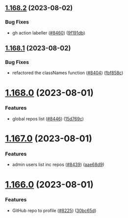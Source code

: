 ## [1.168.2](https://github.com/EddieHubCommunity/LinkFree/compare/v1.168.1...v1.168.2) (2023-08-02)


### Bug Fixes

* gh action labeller ([#8460](https://github.com/EddieHubCommunity/LinkFree/issues/8460)) ([9f191db](https://github.com/EddieHubCommunity/LinkFree/commit/9f191db51b7654c9e5c14de27f4270598664d643))



## [1.168.1](https://github.com/EddieHubCommunity/LinkFree/compare/v1.168.0...v1.168.1) (2023-08-02)


### Bug Fixes

* refactored the classNames function ([#8404](https://github.com/EddieHubCommunity/LinkFree/issues/8404)) ([fbf858c](https://github.com/EddieHubCommunity/LinkFree/commit/fbf858cc75e1cb6d93c97fce41d1c2b88cfb8633))



# [1.168.0](https://github.com/EddieHubCommunity/LinkFree/compare/v1.167.0...v1.168.0) (2023-08-01)


### Features

* global repos list ([#8446](https://github.com/EddieHubCommunity/LinkFree/issues/8446)) ([15d769c](https://github.com/EddieHubCommunity/LinkFree/commit/15d769cb0a6030115a19062745f6dcf577eb9a0a))



# [1.167.0](https://github.com/EddieHubCommunity/LinkFree/compare/v1.166.0...v1.167.0) (2023-08-01)


### Features

* admin users list inc repos ([#8439](https://github.com/EddieHubCommunity/LinkFree/issues/8439)) ([aae68d9](https://github.com/EddieHubCommunity/LinkFree/commit/aae68d92be0dbd09c31df93c83e926a1b7786919))



# [1.166.0](https://github.com/EddieHubCommunity/LinkFree/compare/v1.165.3...v1.166.0) (2023-08-01)


### Features

* GitHub repo to profile ([#8225](https://github.com/EddieHubCommunity/LinkFree/issues/8225)) ([30bc65d](https://github.com/EddieHubCommunity/LinkFree/commit/30bc65d3d075895e81ead930cbdca9e383a7f210))



